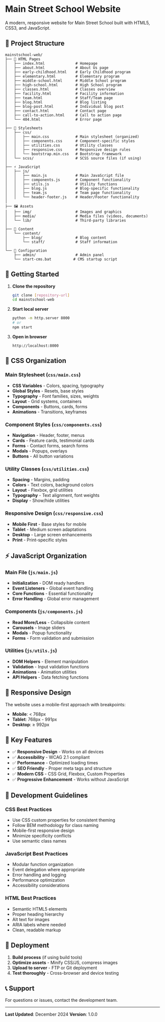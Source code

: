 # Main Street School Website

A modern, responsive website for Main Street School built with HTML5, CSS3, and JavaScript.

## 📁 Project Structure

```
mainstschool-web/
├── 📄 HTML Pages
│   ├── index.html              # Homepage
│   ├── about.html              # About Us page
│   ├── early-childhood.html    # Early Childhood program
│   ├── elementary.html         # Elementary program
│   ├── middle-school.html      # Middle School program
│   ├── high-school.html        # High School program
│   ├── classes.html            # Classes overview
│   ├── facility.html           # Facility information
│   ├── team.html               # Staff/Team page
│   ├── blog.html               # Blog listing
│   ├── blog-post.html          # Individual blog post
│   ├── contact.html            # Contact page
│   ├── call-to-action.html     # Call to action page
│   └── 404.html                # Error page
│
├── 🎨 Stylesheets
│   ├── css/
│   │   ├── main.css            # Main stylesheet (organized)
│   │   ├── components.css      # Component-specific styles
│   │   ├── utilities.css       # Utility classes
│   │   ├── responsive.css      # Responsive design rules
│   │   └── bootstrap.min.css   # Bootstrap framework
│   └── scss/                   # SCSS source files (if using)
│
├── ⚡ JavaScript
│   ├── js/
│   │   ├── main.js             # Main JavaScript file
│   │   ├── components.js       # Component functionality
│   │   ├── utils.js            # Utility functions
│   │   ├── blog.js             # Blog-specific functionality
│   │   ├── team.js             # Team page functionality
│   │   └── header-footer.js    # Header/Footer functionality
│
├── 🖼️ Assets
│   ├── img/                    # Images and graphics
│   ├── media/                  # Media files (videos, documents)
│   └── lib/                    # Third-party libraries
│
├── 📝 Content
│   └── content/
│       ├── blog/               # Blog content
│       └── staff/              # Staff information
│
└── 🔧 Configuration
    ├── admin/                  # Admin panel
    └── start-cms.bat          # CMS startup script
```

## 🚀 Getting Started

1. **Clone the repository**
   ```bash
   git clone [repository-url]
   cd mainstschool-web
   ```

2. **Start local server**
   ```bash
   python -m http.server 8000
   # or
   npm start
   ```

3. **Open in browser**
   ```
   http://localhost:8000
   ```

## 🎨 CSS Organization

### Main Stylesheet (`css/main.css`)
- **CSS Variables** - Colors, spacing, typography
- **Global Styles** - Resets, base styles
- **Typography** - Font families, sizes, weights
- **Layout** - Grid systems, containers
- **Components** - Buttons, cards, forms
- **Animations** - Transitions, keyframes

### Component Styles (`css/components.css`)
- **Navigation** - Header, footer, menus
- **Cards** - Feature cards, testimonial cards
- **Forms** - Contact forms, search forms
- **Modals** - Popups, overlays
- **Buttons** - All button variations

### Utility Classes (`css/utilities.css`)
- **Spacing** - Margins, padding
- **Colors** - Text colors, background colors
- **Layout** - Flexbox, grid utilities
- **Typography** - Text alignment, font weights
- **Display** - Show/hide utilities

### Responsive Design (`css/responsive.css`)
- **Mobile First** - Base styles for mobile
- **Tablet** - Medium screen adaptations
- **Desktop** - Large screen enhancements
- **Print** - Print-specific styles

## ⚡ JavaScript Organization

### Main File (`js/main.js`)
- **Initialization** - DOM ready handlers
- **Event Listeners** - Global event handling
- **Core Functions** - Essential functionality
- **Error Handling** - Global error management

### Components (`js/components.js`)
- **Read More/Less** - Collapsible content
- **Carousels** - Image sliders
- **Modals** - Popup functionality
- **Forms** - Form validation and submission

### Utilities (`js/utils.js`)
- **DOM Helpers** - Element manipulation
- **Validation** - Input validation functions
- **Animations** - Animation utilities
- **API Helpers** - Data fetching functions

## 📱 Responsive Design

The website uses a mobile-first approach with breakpoints:
- **Mobile**: < 768px
- **Tablet**: 768px - 991px  
- **Desktop**: ≥ 992px

## 🎯 Key Features

- ✅ **Responsive Design** - Works on all devices
- ✅ **Accessibility** - WCAG 2.1 compliant
- ✅ **Performance** - Optimized loading times
- ✅ **SEO Friendly** - Proper meta tags and structure
- ✅ **Modern CSS** - CSS Grid, Flexbox, Custom Properties
- ✅ **Progressive Enhancement** - Works without JavaScript

## 🔧 Development Guidelines

### CSS Best Practices
- Use CSS custom properties for consistent theming
- Follow BEM methodology for class naming
- Mobile-first responsive design
- Minimize specificity conflicts
- Use semantic class names

### JavaScript Best Practices
- Modular function organization
- Event delegation where appropriate
- Error handling and logging
- Performance optimization
- Accessibility considerations

### HTML Best Practices
- Semantic HTML5 elements
- Proper heading hierarchy
- Alt text for images
- ARIA labels where needed
- Clean, readable markup

## 🚀 Deployment

1. **Build process** (if using build tools)
2. **Optimize assets** - Minify CSS/JS, compress images
3. **Upload to server** - FTP or Git deployment
4. **Test thoroughly** - Cross-browser and device testing

## 📞 Support

For questions or issues, contact the development team.

---

**Last Updated**: December 2024
**Version**: 1.0.0

